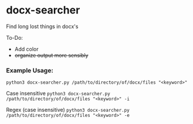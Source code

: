 # docx-searcher
Find long lost things in docx's

To-Do:
- Add color
- ~~organize output more sensibly~~

### Example Usage:
`python3 docx-searcher.py /path/to/directory/of/docx/files "<keyword>"`

Case insensitive
`python3 docx-searcher.py /path/to/directory/of/docx/files "<keyword>" -i`

Regex (case insensitive)
`python3 docx-searcher.py /path/to/directory/of/docx/files "<keyword>" -e`
